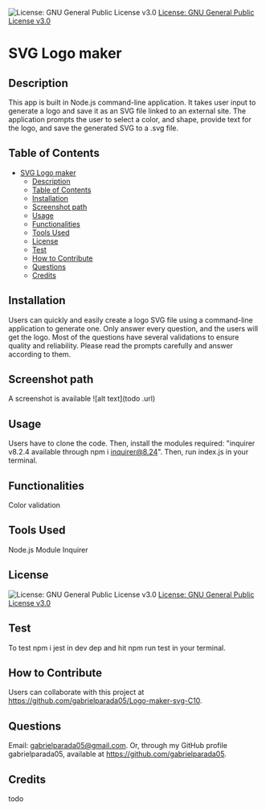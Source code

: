 
![License: GNU General Public License v3.0](https://img.shields.io/badge/License-GPLv3-blue.svg)
[License: GNU General Public License v3.0](https://www.gnu.org/licenses/gpl-3.0)

# SVG Logo maker

## Description
This app is built in Node.js command-line application. It takes user input to generate a logo and save it as an SVG file linked to an external site. The application prompts the user to select a color, and shape, provide text for the logo, and save the generated SVG to a .svg file.

## Table of Contents

- [SVG Logo maker](#svg-logo-maker)
  - [Description](#description)
  - [Table of Contents](#table-of-contents)
  - [Installation](#installation)
  - [Screenshot path](#screenshot-path)
  - [Usage](#usage)
  - [Functionalities](#functionalities)
  - [Tools Used](#tools-used)
  - [License](#license)
  - [Test](#test)
  - [How to Contribute](#how-to-contribute)
  - [Questions](#questions)
  - [Credits](#credits)

## Installation 
Users can quickly and easily create a logo SVG file using a command-line application to generate one. Only answer every question, and the users will get the logo. Most of the questions have several validations to ensure quality and reliability. Please read the prompts carefully and answer according to them.  

## Screenshot path
A screenshot is available ![alt text](todo .url)

## Usage
Users have to clone the code. Then, install the modules required: "inquirer v8.2.4 available through npm i inquirer@8.24". Then, run index.js in your terminal. 

## Functionalities
Color validation

## Tools Used
Node.js Module
Inquirer

## License
![License: GNU General Public License v3.0](https://img.shields.io/badge/License-GPLv3-blue.svg)
[License: GNU General Public License v3.0](https://www.gnu.org/licenses/gpl-3.0)

## Test
To test npm i jest in dev dep and hit npm run test in your terminal.

## How to Contribute  
Users can collaborate with this project at https://github.com/gabrielparada05/Logo-maker-svg-C10.

## Questions 
 Email: [gabrielparada05@gmail.com](mailto:gabrielparada05@gmail.com). Or, through my GitHub profile gabrielparada05, available at https://github.com/gabrielparada05.


## Credits
todo

